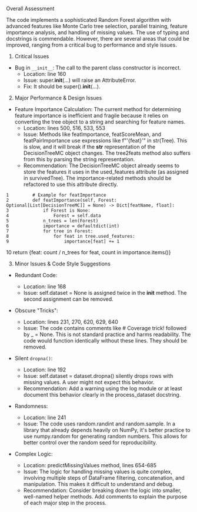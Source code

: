 Overall Assessment

  The code implements a sophisticated Random Forest algorithm with advanced features like Monte Carlo tree selection, parallel training, feature importance
  analysis, and handling of missing values. The use of typing and docstrings is commendable. However, there are several areas that could be improved, ranging
  from a critical bug to performance and style issues.

  1. Critical Issues

   * Bug in `__init__`: The call to the parent class constructor is incorrect.
       * Location: line 160
       * Issue: super.__init__(...) will raise an AttributeError.
       * Fix: It should be super().__init__(...).

  2. Major Performance & Design Issues

   * Feature Importance Calculation: The current method for determining feature importance is inefficient and fragile because it relies on converting the tree
     object to a string and searching for feature names.
       * Location: lines 500, 516, 533, 553
       * Issue: Methods like featImportance, featScoreMean, and featPairImportance use expressions like f"'{feat}'" in str(Tree). This is slow, and it will break
         if the __str__ representation of the DecisionTreeMC object changes. The tree2feats method also suffers from this by parsing the string representation.
       * Recommendation: The DecisionTreeMC object already seems to store the features it uses in the used_features attribute (as assigned in survivedTree). The
         importance-related methods should be refactored to use this attribute directly.

    1         # Example for featImportance
    2         def featImportance(self, Forest: Optional[List[DecisionTreeMC]] = None) -> Dict[featName, float]:
    3             if Forest is None:
    4                 Forest = self.data
    5             n_trees = len(Forest)
    6             importance = defaultdict(int)
    7             for tree in Forest:
    8                 for feat in tree.used_features:
    9                     importance[feat] += 1
   10             return {feat: count / n_trees for feat, count in importance.items()}

  3. Minor Issues & Code Style Suggestions

   * Redundant Code:
       * Location: line 168
       * Issue: self.dataset = None is assigned twice in the __init__ method. The second assignment can be removed.

   * Obscure "Tricks":
       * Location: lines 231, 270, 620, 629, 640
       * Issue: The code contains comments like # Coverage trick! followed by _ = None. This is not standard practice and harms readability. The code would
         function identically without these lines. They should be removed.

   * Silent `dropna()`:
       * Location: line 192
       * Issue: self.dataset = dataset.dropna() silently drops rows with missing values. A user might not expect this behavior.
       * Recommendation: Add a warning using the log module or at least document this behavior clearly in the process_dataset docstring.

   * Randomness:
       * Location: line 241
       * Issue: The code uses random.randint and random.sample. In a library that already depends heavily on NumPy, it's better practice to use numpy.random for
         generating random numbers. This allows for better control over the random seed for reproducibility.

   * Complex Logic:
       * Location: predictMissingValues method, lines 654-685
       * Issue: The logic for handling missing values is quite complex, involving multiple steps of DataFrame filtering, concatenation, and manipulation. This
         makes it difficult to understand and debug.
       * Recommendation: Consider breaking down the logic into smaller, well-named helper methods. Add comments to explain the purpose of each major step in the
         process.

